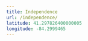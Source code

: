 ```yaml
---
title: Independence
url: /independence/
latitude: 41.297826400000005
longitude: -84.2999465
---
```

